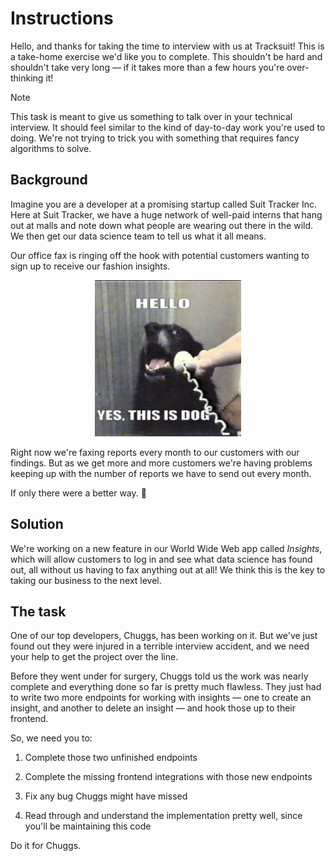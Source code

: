 # Instructions

Hello, and thanks for taking the time to interview with us at Tracksuit! This is
a take-home exercise we'd like you to complete. This shouldn't be hard and
shouldn't take very long — if it takes more than a few hours you're
over-thinking it!

<!-- deno-fmt-ignore-start -->
> [!Note] 
> This task is meant to give us something to talk over in your technical
> interview. It should feel similar to the kind of day-to-day work you're used
> to doing. We're not trying to trick you with something that requires fancy
> algorithms to solve.
<!-- deno-fmt-ignore-end -->

## Background

Imagine you are a developer at a promising startup called Suit Tracker Inc. Here
at Suit Tracker, we have a huge network of well-paid interns that hang out at
malls and note down what people are wearing out there in the wild. We then get
our data science team to tell us what it all means.

Our office fax is ringing off the hook with potential customers wanting to sign
up to receive our fashion insights.

<p align="center">
   <img height="250" src="./assets/cs-team.jpg">
</p>

Right now we're faxing reports every month to our customers with our findings.
But as we get more and more customers we're having problems keeping up with the
number of reports we have to send out every month.

If only there were a better way. 🤷

## Solution

We're working on a new feature in our World Wide Web app called _Insights_,
which will allow customers to log in and see what data science has found out,
all without us having to fax anything out at all! We think this is the key to
taking our business to the next level.

## The task

One of our top developers, Chuggs, has been working on it. But we've just found
out they were injured in a terrible interview accident, and we need your help to
get the project over the line.

Before they went under for surgery, Chuggs told us the work was nearly complete
and everything done so far is pretty much flawless. They just had to write two
more endpoints for working with insights — one to create an insight, and another
to delete an insight — and hook those up to their frontend.

So, we need you to:

1. Complete those two unfinished endpoints

2. Complete the missing frontend integrations with those new endpoints

3. Fix any bug Chuggs might have missed 

4. Read through and understand the implementation pretty well, since you'll be
   maintaining this code

Do it for Chuggs.
